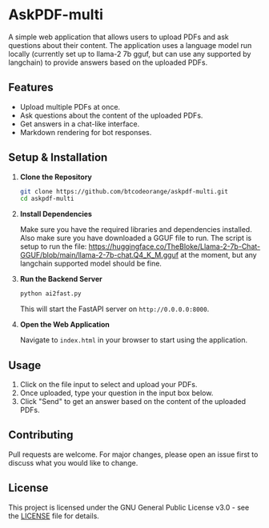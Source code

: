 # AskPDF-multi
A simple web application that allows users to upload PDFs and ask questions about their content. The application uses a language model run locally (currently set up to llama-2 7b gguf, but can use any supported by langchain) to provide answers based on the uploaded PDFs.

## Features

- Upload multiple PDFs at once.
- Ask questions about the content of the uploaded PDFs.
- Get answers in a chat-like interface.
- Markdown rendering for bot responses.

## Setup & Installation

1. **Clone the Repository**

   ```bash
   git clone https://github.com/btcodeorange/askpdf-multi.git
   cd askpdf-multi
2. **Install Dependencies**

   Make sure you have the required libraries and dependencies installed.
   Also make sure you have downloaded a GGUF file to run. The script is setup to run the file: https://huggingface.co/TheBloke/Llama-2-7b-Chat-GGUF/blob/main/llama-2-7b-chat.Q4_K_M.gguf at the moment, but any langchain supported model should be fine. 

4. **Run the Backend Server**

   ```bash
   python ai2fast.py
   ```

   This will start the FastAPI server on `http://0.0.0.0:8000`.

5. **Open the Web Application**

   Navigate to `index.html` in your browser to start using the application.

## Usage

1. Click on the file input to select and upload your PDFs.
2. Once uploaded, type your question in the input box below.
3. Click "Send" to get an answer based on the content of the uploaded PDFs.

## Contributing

Pull requests are welcome. For major changes, please open an issue first to discuss what you would like to change.

## License

This project is licensed under the GNU General Public License v3.0 - see the [LICENSE](LICENSE) file for details.
